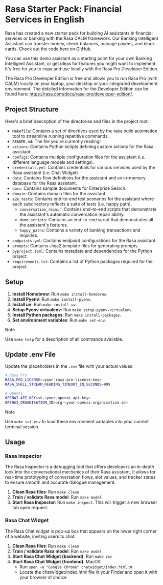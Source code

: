 # Rasa Starter Pack: Financial Services in English

Rasa has created a new starter pack for building AI assistants in financial services or banking with the Rasa CALM framework.
Our Banking Intelligent Assistant can transfer money, check balances, manage payees, and block cards. Check out the code here on GitHub.

You can use this demo assistant as a starting point for your own Banking Intelligent Assistant, or get ideas for features you might want to implement. It's free for you to copy and use locally with the Rasa Pro Developer Edition.

The Rasa Pro Developer Edition is free and allows you to run Rasa Pro (with CALM) locally on your laptop, your desktop or your integrated development environment. The detailed information for the Developer Edition can be found here: https://rasa.com/docs/rasa-pro/developer-edition/.



## Project Structure

Here's a brief description of the directories and files in the project root:

- `Makefile`: Contains a set of directives used by the `make` build automation tool to streamline running repetitive commands.
- `README.md`: The file you're currently reading!
- `actions`: Contains Python scripts defining custom actions for the Rasa assistant.
- `configs`: Contains multiple configuration files for the assistant (i.e. different language models and settings).
- `credentials.yml`: Contains credentials for various services used by the Rasa assistant (i.e. Chat Widget)
- `data`: Contains flow definitions for the assistant and an in-memory database for the Rasa assistant.
- `docs`: Contains sample documents for Enterprise Search.
- `domain`: Contains domain files for the assistant.
- `e2e_tests`: Contains end-to-end test scenarios for the assistant where each subdirectory reflects a suite of tests (i.e. happy path).
    - `conversation_repair`: Contains end-to-end scripts that demonstrate the assistant's automatic conversation repair ability.
    - `demo_scripts`: Contains an end-to-end script that demonstrates all the assistant's features.
    - `happy_paths`: Contains a variety of banking transactions and inquiries.
- `endpoints.yml`: Contains endpoint configurations for the Rasa assistant.
- `prompts`: Contains Jinja2 template files for generating prompts.
- `pyproject.toml`: Contains metadata and dependencies for the Python project.
- `requirements.txt`: Contains a list of Python packages required for the project.

## Setup

1. **Install Homebrew**: Run `make install-homebrew`.
2. **Install Pyenv**: Run `make install-pyenv`.
3. **Install uv**: Run `make install-uv`.
4. **Setup Pyenv virtualenv**: Run `make setup-pyenv-virtualenv`.
5. **Install Python packages**: Run `make install-packages`.
6. **Set environment variables**: Run `make set-env`.

> [!NOTE]
> Use `make help` for a description of all commands available.

## Update .env File

Update the placeholders in the `.env` file with your actual values:

```bash
# Rasa Pro
RASA_PRO_LICENSE=<your-rasa-pro-license-key>
RASA_SHELL_STREAM_READING_TIMEOUT_IN_SECONDS=999

# OpenAI
OPENAI_API_KEY=sk-<your-openai-api-key>
OPENAI_ORGANISATION_ID=org-<your-openai-organisation-id>
```
> [!NOTE]
> Use `make set-env` to load these environment variables into your current terminal session.

## Usage

### Rasa Inspector

The Rasa Inspector is a debugging tool that offers developers an in-depth look into the conversational mechanics of their Rasa assistant. It allows for real-time prototyping of conversation flows, slot values, and tracker states to ensure smooth and accurate dialogue management.

1. **Clean Rasa files**: Run `make clean`
2. **Train / validate Rasa model**: Run `make model`
3. **Start Rasa Inspector**: Run `make inspect`. This will trigger a new browser tab open request.

### Rasa Chat Widget

The Rasa Chat widget is pop-up box that appears on the lower right corner of a website, inviting users to chat.

1. **Clean Rasa files**: Run `make clean`
2. **Train / validate Rasa model**: Run `make model`
3. **Start Rasa Chat Widget (backend)**: Run `make run`
4. **Start Rasa Chat Widget (frontend)**: MacOS
    - Run `open -a "Google Chrome" chatwidget/index.html` or
    - Locate the chatwidget/index.html file in your Finder and open it with your browser of choice
